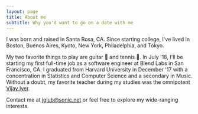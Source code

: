 ```yaml
---
layout: page
title: About me
subtitle: Why you'd want to go on a date with me
---
```


I was born and raised in Santa Rosa, CA. Since starting college, I've lived in Boston, Buenos Aires, Kyoto, New York, Philadelphia, and Tokyo.

My two favorite things to play are guitar 🎸 and tennis 🎾. In July '18, I'll be starting my first full-time job as a software engineer at Blend Labs in San Francisco, CA. I graduated from Harvard University in December '17 with a concentration in Statistics and Computer Science and a secondary in Music. Without a doubt, my favorite teacher during my studies was the omnipotent [Vijay Iyer](https://en.wikipedia.org/wiki/Vijay_Iyer). 

Contact me at [jglub@sonic.net](jglub@sonic.net) or feel free to explore my wide-ranging interests.
